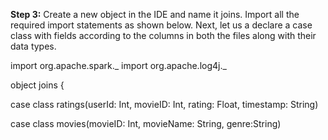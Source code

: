 
**Step 3:** Create a new object in the IDE and name it joins. Import all the required import statements as shown below. Next, let us a declare a case class with fields according to the columns in both the files along with their data types.

import org.apache.spark._
import org.apache.log4j._

object joins {

case class ratings(userId: Int, movieID: Int, rating: Float, timestamp: String)

case class movies(movieID: Int, movieName: String, genre:String)



 
